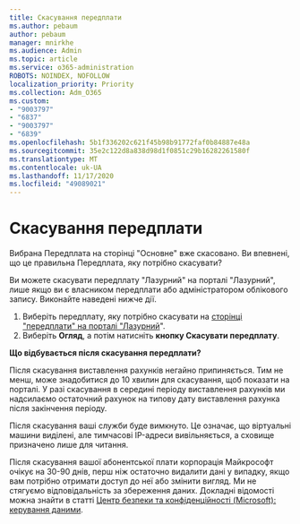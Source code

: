 ```yaml
---
title: Скасування передплати
ms.author: pebaum
author: pebaum
manager: mnirkhe
ms.audience: Admin
ms.topic: article
ms.service: o365-administration
ROBOTS: NOINDEX, NOFOLLOW
localization_priority: Priority
ms.collection: Adm_O365
ms.custom:
- "9003797"
- "6837"
- "9003797"
- "6839"
ms.openlocfilehash: 5b1f336202c621f45b98b91772faf0b84887e48a
ms.sourcegitcommit: 35e2c122d8a838d98d1f0851c29b16282261580f
ms.translationtype: MT
ms.contentlocale: uk-UA
ms.lasthandoff: 11/17/2020
ms.locfileid: "49089021"
---
```

# <a name="cancel-subscription"></a>Скасування передплати

Вибрана Передплата на сторінці "Основне" вже скасовано. Ви впевнені, що це правильна Передплата, яку потрібно скасувати?

Ви можете скасувати передплату "Лазурний" на порталі "Лазурний", лише якщо ви є власником передплати або адміністратором облікового запису. Виконайте наведені нижче дії.

1. Виберіть передплату, яку потрібно скасувати на [сторінці "передплати" на порталі "Лазурний](https://ms.portal.azure.com/#blade/Microsoft_Azure_Billing/SubscriptionsBlade)".
2. Виберіть **Огляд**, а потім натисніть **кнопку Скасувати передплату**.

**Що відбувається після скасування передплати?**

Після скасування виставлення рахунків негайно припиняється. Тим не менш, може знадобитися до 10 хвилин для скасування, щоб показати на порталі. У разі скасування в середині періоду виставлення рахунків ми надсилаємо остаточний рахунок на типову дату виставлення рахунка після закінчення періоду.

Після скасування ваші служби буде вимкнуто. Це означає, що віртуальні машини виділені, але тимчасові IP-адреси вивільняється, а сховище призначено лише для читання.

Після скасування вашої абонентської плати корпорація Майкрософт очікує на 30-90 днів, перш ніж остаточно видалити дані у випадку, якщо вам потрібно отримати доступ до неї або змінити вигляд. Ми не стягуємо відповідальність за збереження даних. Докладні відомості можна знайти в статті [Центр безпеки та конфіденційності (Microsoft): керування даними](https://www.microsoft.com/trust-center/privacy/data-management#leave).

